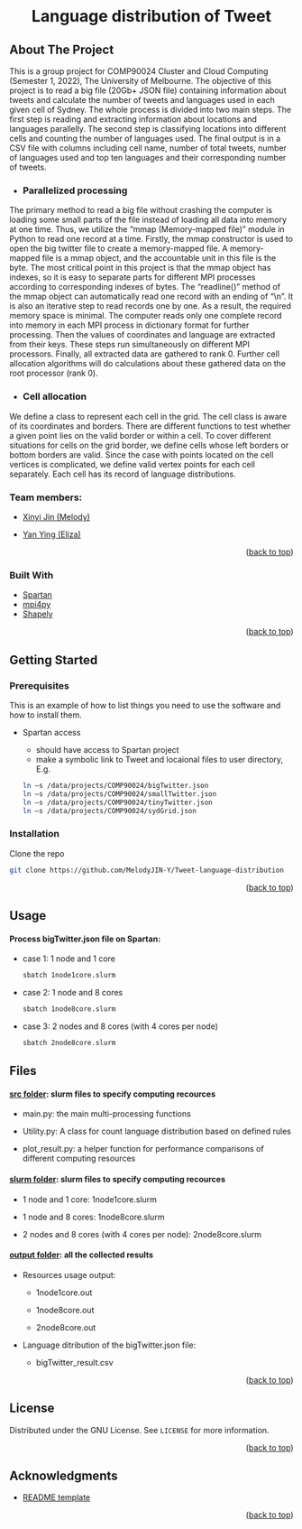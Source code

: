 <div id="top"></div>
<!--
*** Thanks for checking out the Best-README-Template. If you have a suggestion
*** that would make this better, please fork the repo and create a pull request
*** or simply open an issue with the tag "enhancement".
*** Don't forget to give the project a star!
*** Thanks again! Now go create something AMAZING! :D
-->



<!-- PROJECT SHIELDS -->
<!--
*** I'm using markdown "reference style" links for readability.
*** Reference links are enclosed in brackets [ ] instead of parentheses ( ).
*** See the bottom of this document for the declaration of the reference variables
*** for contributors-url, forks-url, etc. This is an optional, concise syntax you may use.
*** https://www.markdownguide.org/basic-syntax/#reference-style-links
-->



<!-- PROJECT LOGO -->
<br />
<div align="center">
<h1 align="center"> Language distribution of Tweet </h1>

</div>

<!-- ABOUT THE PROJECT -->
## About The Project
This is a group project for COMP90024 Cluster and Cloud Computing (Semester 1, 2022), The University of Melbourne. The objective of this project is to read a big file (20Gb+ JSON file) containing information about tweets and calculate the number of tweets and languages used in each given cell of Sydney. The whole process is divided into two main steps. The first step is reading and extracting information about locations and languages parallelly. The second step is classifying locations into different cells and counting the number of languages used. The final output is in a CSV file with columns including cell name, number of total tweets, number of languages used and top ten languages and their corresponding number of tweets.


   * ### Parallelized processing 
   The primary method to read a big file without crashing the computer is loading some small parts of the file instead of loading all data into memory at one time. Thus, we utilize the “mmap (Memory-mapped file)” module in Python to read one record at a time. Firstly, the mmap constructor is used to open the big twitter file to create a memory-mapped file. A memory- mapped file is a mmap object, and the accountable unit in this file is the byte. The most critical point in this project is that the mmap object has indexes, so it is easy to separate parts for different MPI processes according to corresponding indexes of bytes. The “readline()” method of the mmap object can automatically read one record with an ending of “\n”. It is also an iterative step to read records one by one. As a result, the required memory space is minimal. The computer reads only one complete record into memory in each MPI process in dictionary format for further processing. Then the values of coordinates and language are extracted from their keys. These steps run simultaneously on different MPI processors. Finally, all extracted data are gathered to rank 0. Further cell allocation algorithms will do calculations about these gathered data on the root processor (rank 0).

   * ### Cell allocation
   We define a class to represent each cell in the grid. The cell class is aware of its coordinates and borders. There are different functions to test whether a given point lies on the valid border or within a cell. To cover different situations for cells on the grid border, we define cells whose left borders or bottom borders are valid. Since the case with points located on the cell vertices is complicated, we define valid vertex points for each cell separately. Each cell has its record of language distributions.

### Team members: 
* [Xinyi Jin (Melody)](https://www.linkedin.com/in/melody-jin/)

* [Yan Ying (Eliza)](https://www.linkedin.com/in/yan-ying-602848218/)

<p align="right">(<a href="#top">back to top</a>)</p>


### Built With

* [Spartan](https://dashboard.cloud.unimelb.edu.au)
* [mpi4py](https://mpi4py.readthedocs.io/en/stable/)
* [Shapely](https://shapely.readthedocs.io/en/stable/manual.html)


<p align="right">(<a href="#top">back to top</a>)</p>



<!-- GETTING STARTED -->
## Getting Started

### Prerequisites

This is an example of how to list things you need to use the software and how to install them.
* Spartan access

    * should have access to Spartan project
    * make a symbolic link to Tweet and locaional files to user directory,
    E.g. 
    ```sh
    ln –s /data/projects/COMP90024/bigTwitter.json 
    ln –s /data/projects/COMP90024/smallTwitter.json 
    ln –s /data/projects/COMP90024/tinyTwitter.json 
    ln –s /data/projects/COMP90024/sydGrid.json
    ```


### Installation

Clone the repo
   ```sh
   git clone https://github.com/MelodyJIN-Y/Tweet-language-distribution
   ```

<p align="right">(<a href="#top">back to top</a>)</p>



<!-- USAGE EXAMPLES -->
## Usage

#### Process bigTwitter.json file on Spartan: 
* case 1: 1 node and 1 core 
   ```sh
   sbatch 1node1core.slurm
   ```
   
* case 2: 1 node and 8 cores
   ```sh
   sbatch 1node8core.slurm
   ```
      
* case 3: 2 nodes and 8 cores (with 4 cores per node)
    
   ```sh
   sbatch 2node8core.slurm
   ```
      
## Files 

#### [src folder](https://github.com/MelodyJIN-Y/Tweet-language-distribution/tree/main/src): slurm files to specify computing recources
   * main.py: the main multi-processing functions
      
   * Utility.py: A class for count language distribution based on defined rules 
      
   * plot_result.py: a helper function for performance comparisons of different computing resources 


#### [slurm folder](https://github.com/MelodyJIN-Y/Tweet-language-distribution/tree/main/slurm): slurm files to specify computing recources
   * 1 node and 1 core: 1node1core.slurm
      
   * 1 node and 8 cores: 1node8core.slurm
      
   * 2 nodes and 8 cores (with 4 cores per node): 2node8core.slurm
   

#### [output folder](https://github.com/MelodyJIN-Y/Tweet-language-distribution/tree/main/output): all the collected results

   * Resources usage output: 
   
      * 1node1core.out
      
      * 1node8core.out
      
      * 2node8core.out
   * Language ditribution of the bigTwitter.json file:
   
      * bigTwitter_result.csv
      

<p align="right">(<a href="#top">back to top</a>)</p>


<!-- LICENSE -->
## License

Distributed under the GNU License. See `LICENSE` for more information.

<p align="right">(<a href="#top">back to top</a>)</p>



<!-- ACKNOWLEDGMENTS -->
## Acknowledgments

* [README template](https://github.com/othneildrew/Best-README-Template)
<p align="right">(<a href="#top">back to top</a>)</p>



<!-- MARKDOWN LINKS & IMAGES -->
<!-- https://www.markdownguide.org/basic-syntax/#reference-style-links -->
[contributors-shield]: https://img.shields.io/github/contributors/MelodyJIN-Y/Liveability-of-Melbourne.svg?style=for-the-badge
[contributors-url]: https://github.com//MelodyJIN-Y/Liveability-of-Melbourne/graphs/contributors
[forks-shield]: https://img.shields.io/github/forks/MelodyJIN-Y/Liveability-of-Melbourne.svg?style=for-the-badge
[forks-url]: https://github.com//MelodyJIN-Y/Liveability-of-Melbourne/network/members
[license-shield]: https://img.shields.io/github/license/MelodyJIN-Y/Liveability-of-Melbourne.svg?style=for-the-badge
[license-url]: https://github.com/MelodyJIN-Y/Liveability-of-Melbourne/blob/main/LICENSE
[linkedin-shield]: https://img.shields.io/badge/-LinkedIn-black.svg?style=for-the-badge&logo=linkedin&colorB=555
[linkedin-url-Melody]: https://www.linkedin.com/in/melody-jin/
[linkedin-url-Eliza]: linkedin.com/in/yan-ying-602848218
[linkedin-url-Budd]: https://www.linkedin.com/in/xinhao-hao-3a199b23a/
[linkedin-url-Liqin]: www.linkedin.com/in/liqin-zhang-1480ba1a2
[video-shield]: https://img.shields.io/youtube/channel/views/UCLdeGdBHXeT1GqU83WmMy0w?style=social
[product-screenshot]: images/webpage.png
